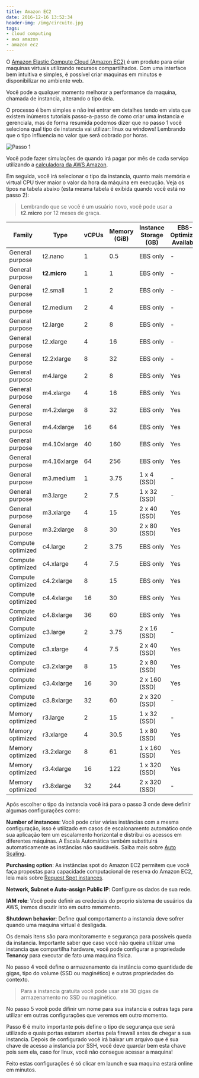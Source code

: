```yaml
---
title: Amazon EC2
date: 2016-12-16 13:52:34
header-img: /img/circuito.jpg
tags:
- cloud computing
- aws amazon
- amazon ec2
---
```



O [Amazon Elastic Compute Cloud (Amazon EC2)](https://aws.amazon.com/pt/ec2/) é um produto para criar maquinas virtuais utilizando recursos compartilhados. Com uma interface bem intuitiva e simples, é possível criar maquinas em minutos e disponibilizar no ambiente web.

Você pode a qualquer momento melhorar a performance da maquina, chamada de instancia, alterando o tipo dela.

O processo é bem simples e não irei entrar em detalhes tendo em vista que existem inúmeros tutoriais passo-a-passo de como criar uma instancia e gerenciala, mas de forma resumida podemos dizer que no passo 1 você seleciona qual tipo de instancia vai utilizar: linux ou windows! Lembrando que o tipo influencia no valor que será cobrado por horas.

![Passo 1](/img/ec2_1.jpg)

Você pode fazer simulações de quando irá pagar por mês de cada serviço utilizando a [calculadora da AWS Amazon](http://calculator.s3.amazonaws.com/index.html).

Em seguida, você irá selecionar o tipo da instancia, quanto mais memória e virtual CPU tiver maior o valor da hora da máquina em execução. Veja os tipos na tabela abaixo (esta mesma tabela é exibida quando você está no passo 2):

> Lembrando que se você é um usuário novo, você pode usar a **t2.micro** por 12 meses de graça.

| Family | Type | vCPUs  | Memory (GiB) | Instance Storage (GB) | EBS-Optimized Available | Network Performance |
| --- | --- | --- | --- | --- | --- | --- |
| General purpose | t2.nano | 1 | 0.5 | EBS only | - | Low to Moderate |
| General purpose| **t2.micro** | 1 | 1 | EBS only | - | Low to Moderate |
| General purpose| t2.small | 1 | 2 | EBS only | - | Low to Moderate |
| General purpose| t2.medium | 2 | 4 | EBS only | - | Low to Moderate |
| General purpose| t2.large | 2 | 8 | EBS only | - | Low to Moderate |
| General purpose| t2.xlarge | 4 | 16 | EBS only | - | Moderate |
| General purpose| t2.2xlarge | 8 | 32 | EBS only | - | Moderate |
| General purpose| m4.large | 2 | 8 | EBS only | Yes | Moderate |
| General purpose| m4.xlarge | 4 | 16 | EBS only | Yes | High |
| General purpose| m4.2xlarge | 8 | 32 | EBS only | Yes | High |
| General purpose| m4.4xlarge | 16 | 64 | EBS only | Yes | High |
| General purpose| m4.10xlarge | 40 | 160 | EBS only | Yes | 10 Gigabit |
| General purpose| m4.16xlarge | 64 | 256 | EBS only | Yes | 20 Gigabit |
| General purpose| m3.medium | 1 | 3.75 | 1 x 4 (SSD) | - | Moderate |
| General purpose| m3.large | 2 | 7.5 | 1 x 32 (SSD) | - | Moderate |
| General purpose| m3.xlarge | 4 | 15 | 2 x 40 (SSD) | Yes | High |
| General purpose| m3.2xlarge | 8 | 30 | 2 x 80 (SSD) | Yes | High |
| Compute optimized| c4.large | 2 | 3.75 | EBS only | Yes | Moderate |
| Compute optimized| c4.xlarge | 4 | 7.5 | EBS only | Yes | High |
| Compute optimized| c4.2xlarge | 8 | 15 | EBS only | Yes | High |
| Compute optimized| c4.4xlarge | 16 | 30 | EBS only | Yes | High |
| Compute optimized| c4.8xlarge | 36 | 60 | EBS only | Yes | 10 Gigabit |
| Compute optimized| c3.large | 2 | 3.75 | 2 x 16 (SSD) | - | Moderate |
| Compute optimized| c3.xlarge | 4 | 7.5 | 2 x 40 (SSD) | Yes | Moderate |
| Compute optimized| c3.2xlarge | 8 | 15 | 2 x 80 (SSD) | Yes | High |
| Compute optimized| c3.4xlarge | 16 | 30 | 2 x 160 (SSD) | Yes | High |
| Compute optimized| c3.8xlarge | 32 | 60 | 2 x 320 (SSD) | - | 10 Gigabit |
| Memory optimized| r3.large | 2 | 15 | 1 x 32 (SSD) | - | Moderate |
| Memory optimized| r3.xlarge | 4 | 30.5 | 1 x 80 (SSD) | Yes | Moderate |
| Memory optimized| r3.2xlarge | 8 | 61 | 1 x 160 (SSD) | Yes | High |
| Memory optimized| r3.4xlarge | 16 | 122 | 1 x 320 (SSD) | Yes | High |
| Memory optimized| r3.8xlarge | 32 | 244 | 2 x 320 (SSD) | - | 10 Gigabit |

Após escolher o tipo da instancia você irá para o passo 3 onde deve definir algumas configurações como:

**Number of instances**: Você pode criar várias instâncias com a mesma configuração, isso é utilizado em casos de escalonamento automático onde sua aplicação tem um escalamento horizontal e distribui os acessos em diferentes máquinas. A Escala Automática também substituirá automaticamente as instâncias não saudáveis. Saiba mais sobre [Auto Scaling](https://docs.aws.amazon.com/autoscaling/latest/userguide/AutoScalingGroup.html).

**Purchasing option**: As instâncias spot do Amazon EC2 permitem que você faça propostas para capacidade computacional de reserva do Amazon EC2, leia mais sobre [Request Spot instances](https://aws.amazon.com/pt/ec2/spot/).

**Network, Subnet e Auto-assign Public IP**: Configure os dados de sua rede.

**IAM role**: Você pode definir as credeciais do proprio sistema de usuários da AWS, iremos discutir isto em outro mmomento.

**Shutdown behavior**: Define qual comportamento a instancia deve sofrer quando uma maquina virtual é desligada.

Os demais itens são para monitoramente e segurança para possíveis queda da instancia. Importante saber que caso você não queira utilizar uma instancia que compartilha hardware, você pode configurar a propriedade **Tenancy** para executar de fato uma maquina física.

No passo 4 você define o armazenamento da instância como quantidade de gigas, tipo do volume (SSD ou maginético) e outras propriedades do contexto.

> Para a instancia gratuíta você pode usar até 30 gigas de armazenamento no SSD ou maginético.

No passo 5 você pode difinir um nome para sua instancia e outras tags para utilizar em outras configurações que veremos em outro momento.

Passo 6 é muito importante pois define o tipo de segurança que será utilizado e quais portas estaram abertas pela firewall antes de chegar a sua instancia. Depois de configurado você irá baixar um arquivo que é sua chave de acesso a instancia por SSH, você deve quardar bem esta chave pois sem ela, caso for linux, você não consegue acessar a maquina!

Feito estas configurações é só clicar em launch e sua maquina estará online em minutos.
